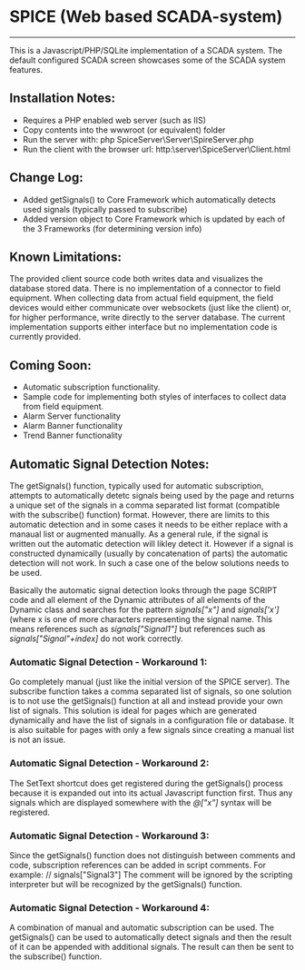 # SPICE (Web based SCADA-system)
-----------------------------------------------------------------
This is a Javascript/PHP/SQLite implementation of a SCADA system. The default configured SCADA screen showcases some of the SCADA system features.

## Installation Notes:
* Requires a PHP enabled web server (such as IIS)
* Copy contents into the wwwroot (or equivalent) folder
* Run the server with: php SpiceServer\Server\SpireServer.php
* Run the client with the browser url: http:\\server\\SpiceServer\Client.html

## Change Log:
* Added getSignals() to Core Framework which automatically detects used signals (typically passed to subscribe)
* Added version object to Core Framework which is updated by each of the 3 Frameworks (for determining version info)

## Known Limitations:

The provided client source code both writes data and visualizes the database stored data. There is no implementation of a connector to field equipment. When collecting data from actual field equipment, the field devices would either communicate over websockets (just like the client) or, for higher performance, write directly to the server database. The current implementation supports either interface but no implementation code is currently provided.

## Coming Soon:
* Automatic subscription functionality.
* Sample code for implementing both styles of interfaces to collect data from field equipment.
* Alarm Server functionality
* Alarm Banner functionality
* Trend Banner functionality  

## Automatic Signal Detection Notes:

The getSignals() function, typically used for automatic subscription, attempts to automatically detetc signals being used by the page and returns a unique set of the signals in a comma separated list format (compatible with the subscribe() function) format. However, there are limits to this automatic detection and in some cases it needs to be either replace with a manaual list or augmented manually. As a general rule, if the signal is written out the automatic detection will likley detect it. However if a signal is constructed dynamically (usually by concatenation of parts) the automatic detection will not work. In such a case one of the below solutions needs to be used.

Basically the automatic signal detection looks through the page SCRIPT code and all element of the Dynamic attributes of all elements of the Dynamic class and searches for the pattern *signals["x"]* and *signals['x']* (where x is one of more characters representing the signal name. This means references such as *signals["Signal1"]* but references such as *signals["Signal"+index]* do not work correctly.

### Automatic Signal Detection - Workaround 1:

Go completely manual (just like the initial version of the SPICE server). The subscribe function takes a comma separated list of signals, so one solution is to not use the getSignals() function at all and instead provide your own list of signals. This solution is ideal for pages which are generated dynamically and have the list of signals in a configuration file or database. It is also suitable for pages with only a few signals since creating a manual list is not an issue.

### Automatic Signal Detection - Workaround 2:

The SetText shortcut does get registered during the getSignals() process because it is expanded out into its actual Javascript function first. Thus any signals which are displayed somewhere with the *@["x"]* syntax will be registered.

### Automatic Signal Detection - Workaround 3:

Since the getSignals() function does not distinguish between comments and code, subscription references can be added in script comments. For example: // signals["Signal3"]
The comment will be ignored by the scripting interpreter but will be recognized by the getSignals() function.

### Automatic Signal Detection - Workaround 4:

A combination of manual and automatic subscription can be used. The getSignals() can be used to automatically detect signals and then the result of it can be appended with additional signals. The result can then be sent to the subscribe() function.
